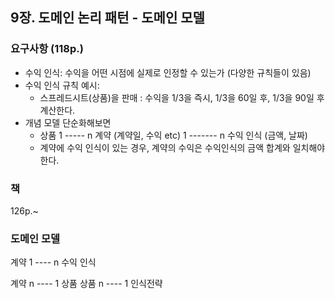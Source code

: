 ## 9장. 도메인 논리 패턴 - 도메인 모델

### 요구사항 (118p.)
* 수익 인식: 수익을 어떤 시점에 실제로 인정할 수 있는가 (다양한 규칙들이 있음)
* 수익 인식 규칙 예시: 
  - 스프레드시트(상품)을 판매 : 수익을 1/3을 즉시, 1/3을 60일 후, 1/3을 90일 후 계산한다.
* 개념 모델 단순화해보면
  - 상품 1 ----- n 계약 (계약일, 수익 etc) 1 ------- n 수익 인식 (금액, 날짜)
  - 계약에 수익 인식이 있는 경우, 계약의 수익은 수익인식의 금액 합계와 일치해야한다.

### 책 
126p.~ 

### 도메인 모델
계약 1 ---- n 수익 인식

계약 n ---- 1 상품
             상품 n ---- 1 인식전략

